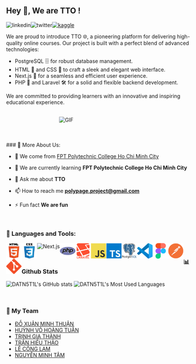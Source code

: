 ## Hey 👋, We are TTO !
<a href='https://github.com/DATN5T1L/'><img align='left' alt="linkedin" src="https://raw.githubusercontent.com/rahul-jha98/rahul-jha98/561d474902b59c7429ec22bb73e225696c27b202/assets/linkedin.svg" height='18px'/></a>
<a href='https://github.com/DATN5T1L/'><img align='left' alt="twitter" src="https://raw.githubusercontent.com/rahul-jha98/rahul-jha98/561d474902b59c7429ec22bb73e225696c27b202/assets/twitter.svg" height='18px'/></a>
<a href='https://github.com/DATN5T1L/'><img alt="kaggle" src="https://raw.githubusercontent.com/rahul-jha98/rahul-jha98/561d474902b59c7429ec22bb73e225696c27b202/assets/kaggle.svg" height='18px'/></a>


We are proud to introduce TTO 🌐, a pioneering platform for delivering high-quality online courses. Our project is built with a perfect blend of advanced technologies:

- PostgreSQL 🗄️ for robust database management.</br>
- HTML 📝 and CSS 🎨 to craft a sleek and elegant web interface.</br>
- Next.js 🚀 for a seamless and efficient user experience.</br>
- PHP 🔧 and Laravel 🛠️ for a solid and flexible backend development.</br>

We are committed to providing learners with an innovative and inspiring educational experience.
<br/>
<br/>

<img align="right" alt="GIF" src="https://raw.githubusercontent.com/rahul-jha98/rahul-jha98/main/techstack.gif" width="360px" />

</br>
</br>
</br>
</br>
### 🧐 More About Us:

- 🔭 We come from [FPT Polytechnic College Ho Chi Minh City](https://caodang.fpt.edu.vn/)

- 🌱 We are currently learning **FPT Polytechnic College Ho Chi Minh City**

- 💬 Ask me about **TTO**

- 📫 How to reach me **polypage.project@gmail.com**

- ⚡ Fun fact **We are fun**

<br>




### 🔨 Languages and Tools:
<a href="https://www.w3.org/html/" target="_blank"> <img align="left" src="https://raw.githubusercontent.com/devicons/devicon/master/icons/html5/html5-original-wordmark.svg" alt="HTML" height="42px"/> </a> 
<a href="https://www.w3schools.com/css/" target="_blank"> <img align="left" src="https://raw.githubusercontent.com/devicons/devicon/master/icons/css3/css3-original-wordmark.svg" alt="CSS" height="42px"/> </a> 
<a href="https://nextjs.org/" target="_blank"> <img align="left" src="https://cdn.worldvectorlogo.com/logos/nextjs-2.svg" alt="Next.js" height="42px"/> </a> 
<a href="https://www.php.net/" target="_blank"> <img align="left" src="https://raw.githubusercontent.com/devicons/devicon/master/icons/php/php-original.svg" alt="PHP" height="42px"/> </a> 
<a href="https://laravel.com/" target="_blank"> <img align="left" src="https://raw.githubusercontent.com/devicons/devicon/master/icons/laravel/laravel-plain-wordmark.svg" alt="Laravel" height="42px"/> </a> 
<a href="https://developer.mozilla.org/en-US/docs/Web/JavaScript" target="_blank"> <img align="left" src="https://raw.githubusercontent.com/devicons/devicon/master/icons/javascript/javascript-original.svg" alt="JavaScript" height="42px"/> </a> 
<a href="https://www.typescriptlang.org/" target="_blank"> <img align="left" src="https://raw.githubusercontent.com/devicons/devicon/master/icons/typescript/typescript-original.svg" alt="TypeScript" height="42px"/> </a> 
<a href="https://www.postgresql.org/" target="_blank"> <img align="left" src="https://raw.githubusercontent.com/devicons/devicon/master/icons/postgresql/postgresql-original-wordmark.svg" alt="PostgreSQL" height="42px"/> </a> 
<a href="https://code.visualstudio.com/" target="_blank"> <img align="left" src="https://raw.githubusercontent.com/devicons/devicon/master/icons/vscode/vscode-original.svg" alt="Visual Studio Code" height="42px"/> </a> 
<a href="https://www.figma.com/" target="_blank"> <img align="left" src="https://raw.githubusercontent.com/devicons/devicon/master/icons/figma/figma-original.svg" alt="Figma" height="42px"/> </a> 
<a href="https://www.postman.com/" target="_blank"> <img align="left" src="https://raw.githubusercontent.com/devicons/devicon/master/icons/postman/postman-original.svg" alt="Postman" height="42px"/> </a> 
<a href="https://git-scm.com/" target="_blank"> <img align="left" src="https://raw.githubusercontent.com/devicons/devicon/master/icons/git/git-original.svg" alt="Git" height="42px"/> </a>


<br>


### 📊 Github Stats

![DATN5T1L's GitHub stats](https://github-readme-stats.vercel.app/api?username=DATN5T1L&show_icons=true&theme=radical)
![DATN5T1L's Most Used Languages](https://github-readme-stats.vercel.app/api/top-langs?username=DATN5T1L&show_icons=true&locale=en&layout=compact)

<br>

### 👥 My Team

- [ĐỖ XUÂN MINH THUẬN](https://github.com/doxuanminhthuan)
- [HUỲNH VÕ HOÀNG TUẤN](https://github.com/huynhvohoangtuan)
- [TRỊNH GIA THÀNH](https://github.com/trinhgiathanh)
- [TRẦN HIẾU THẢO](https://github.com/tranhieuthao)
- [LÊ CÔNG LAM](https://github.com/leconglam)
- [NGUYỄN MINH TÂM](https://github.com/nguyenminhtam)



